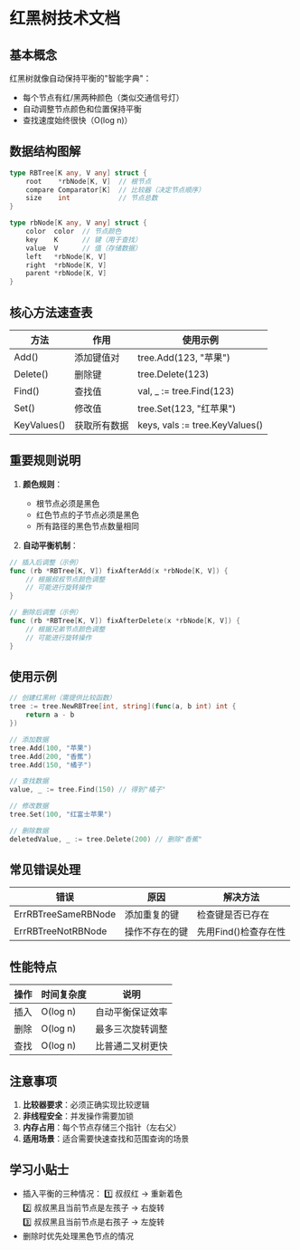 # 红黑树技术文档

## 基本概念
红黑树就像自动保持平衡的"智能字典"：
- 每个节点有红/黑两种颜色（类似交通信号灯）
- 自动调整节点颜色和位置保持平衡
- 查找速度始终很快（O(log n)）

## 数据结构图解
```go
type RBTree[K any, V any] struct {
    root    *rbNode[K, V]  // 根节点
    compare Comparator[K]  // 比较器（决定节点顺序）
    size    int            // 节点总数
}

type rbNode[K any, V any] struct {
    color  color  // 节点颜色
    key    K      // 键（用于查找）
    value  V      // 值（存储数据）
    left   *rbNode[K, V]
    right  *rbNode[K, V]
    parent *rbNode[K, V]
}
```

## 核心方法速查表
| 方法 | 作用 | 使用示例 |
|------|------|---------|
| Add() | 添加键值对 | tree.Add(123, "苹果") |
| Delete() | 删除键 | tree.Delete(123) |
| Find() | 查找值 | val, _ := tree.Find(123) |
| Set() | 修改值 | tree.Set(123, "红苹果") |
| KeyValues() | 获取所有数据 | keys, vals := tree.KeyValues() |

## 重要规则说明
1. **颜色规则**：
    - 根节点必须是黑色
    - 红色节点的子节点必须是黑色
    - 所有路径的黑色节点数量相同

2. **自动平衡机制**：
```go
// 插入后调整（示例）
func (rb *RBTree[K, V]) fixAfterAdd(x *rbNode[K, V]) {
    // 根据叔叔节点颜色调整
    // 可能进行旋转操作
}

// 删除后调整（示例）
func (rb *RBTree[K, V]) fixAfterDelete(x *rbNode[K, V]) {
    // 根据兄弟节点颜色调整
    // 可能进行旋转操作
}
```

## 使用示例
```go
// 创建红黑树（需提供比较函数）
tree := tree.NewRBTree[int, string](func(a, b int) int {
    return a - b
})

// 添加数据
tree.Add(100, "苹果")
tree.Add(200, "香蕉")
tree.Add(150, "橘子")

// 查找数据
value, _ := tree.Find(150) // 得到"橘子"

// 修改数据
tree.Set(100, "红富士苹果")

// 删除数据
deletedValue, _ := tree.Delete(200) // 删除"香蕉"
```

## 常见错误处理
| 错误 | 原因 | 解决方法 |
|------|------|---------|
| ErrRBTreeSameRBNode | 添加重复的键 | 检查键是否已存在 |
| ErrRBTreeNotRBNode | 操作不存在的键 | 先用Find()检查存在性 |

## 性能特点
| 操作 | 时间复杂度 | 说明 |
|------|-----------|------|
| 插入 | O(log n) | 自动平衡保证效率 |
| 删除 | O(log n) | 最多三次旋转调整 |
| 查找 | O(log n) | 比普通二叉树更快 |

## 注意事项
1. **比较器要求**：必须正确实现比较逻辑
2. **非线程安全**：并发操作需要加锁
3. **内存占用**：每个节点存储三个指针（左右父）
4. **适用场景**：适合需要快速查找和范围查询的场景

## 学习小贴士
- 插入平衡的三种情况：
  1️⃣ 叔叔红 → 重新着色  
  2️⃣ 叔叔黑且当前节点是左孩子 → 右旋转  
  3️⃣ 叔叔黑且当前节点是右孩子 → 左旋转
- 删除时优先处理黑色节点的情况
